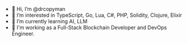 - 👋 Hi, I’m @drcopyman
- 👀 I’m interested in TypeScript, Go, Lua, C#, PHP, Solidity, Clojure, Elixir
- 🌱 I’m currently learning AI, LLM 
- 💼 I'm working as a Full-Stack Blockchain Developer and DevOps Engineer.
